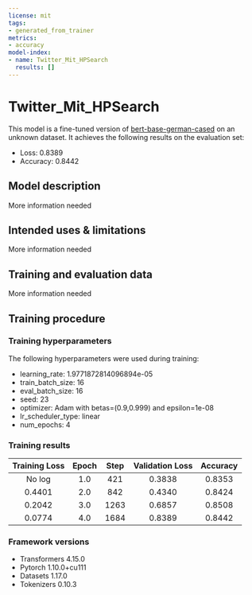 ```yaml
---
license: mit
tags:
- generated_from_trainer
metrics:
- accuracy
model-index:
- name: Twitter_Mit_HPSearch
  results: []
---
```


<!-- This model card has been generated automatically according to the information the Trainer had access to. You
should probably proofread and complete it, then remove this comment. -->

# Twitter_Mit_HPSearch

This model is a fine-tuned version of [bert-base-german-cased](https://huggingface.co/bert-base-german-cased) on an unknown dataset.
It achieves the following results on the evaluation set:
- Loss: 0.8389
- Accuracy: 0.8442

## Model description

More information needed

## Intended uses & limitations

More information needed

## Training and evaluation data

More information needed

## Training procedure

### Training hyperparameters

The following hyperparameters were used during training:
- learning_rate: 1.9771872814096894e-05
- train_batch_size: 16
- eval_batch_size: 16
- seed: 23
- optimizer: Adam with betas=(0.9,0.999) and epsilon=1e-08
- lr_scheduler_type: linear
- num_epochs: 4

### Training results

| Training Loss | Epoch | Step | Validation Loss | Accuracy |
|:-------------:|:-----:|:----:|:---------------:|:--------:|
| No log        | 1.0   | 421  | 0.3838          | 0.8353   |
| 0.4401        | 2.0   | 842  | 0.4340          | 0.8424   |
| 0.2042        | 3.0   | 1263 | 0.6857          | 0.8508   |
| 0.0774        | 4.0   | 1684 | 0.8389          | 0.8442   |


### Framework versions

- Transformers 4.15.0
- Pytorch 1.10.0+cu111
- Datasets 1.17.0
- Tokenizers 0.10.3
